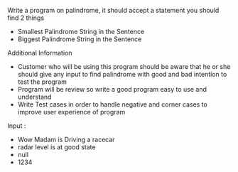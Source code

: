 
Write a program on palindrome, it should accept a statement
you should find 2  things
- Smallest Palindrome String in the Sentence
- Biggest Palindrome String in the Sentence

Additional Information
- Customer who will be using this program should be aware that he or she should give any input to find palindrome with good and bad intention to test the program
- Program will be review so write a good program easy to use and understand
- Write Test cases in order to handle negative and corner cases to improve user experience of program

Input :
- Wow Madam is Driving a racecar
- radar level is at good state
- null
- 1234

